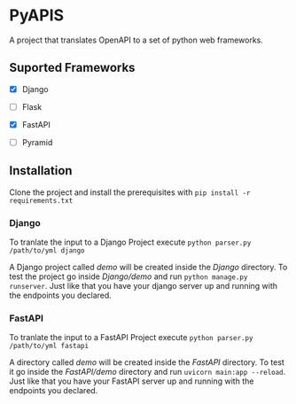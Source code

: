 # PyAPIS

A project that translates OpenAPI to a set of python web frameworks.

## Suported Frameworks
- [x] Django
- [ ] Flask
- [x] FastAPI
- [ ] Pyramid


## Installation
Clone the project and install the prerequisites with `pip install -r requirements.txt`


### Django
To tranlate the input to a Django Project execute `python parser.py /path/to/yml django`

A Django project called *demo* will be created inside the *Django* directory.
To test the project go inside *Django/demo* and run `python manage.py runserver`.
Just like that you have your django server up and running with the endpoints you declared.


### FastAPI
To tranlate the input to a FastAPI Project execute `python parser.py /path/to/yml fastapi`

A directory called *demo* will be created inside the *FastAPI* directory.
To test it go inside the *FastAPI/demo* directory and run `uvicorn main:app --reload`.
Just like that you have your FastAPI server up and running with the endpoints you declared.